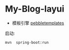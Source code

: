 # My-Blog-layui
 

- 模板引擎 [pebbletemplates](https://pebbletemplates.io/wiki/guide/spring-boot-integration/)

启动:

```shell
mvn  spring-boot:run
```
